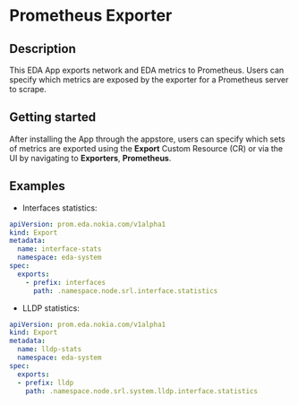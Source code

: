 # Prometheus Exporter

## Description

This EDA App exports network and EDA metrics to Prometheus. Users can specify which metrics are exposed by the exporter for a Prometheus server to scrape.

## Getting started

After installing the App through the appstore, users can specify which sets of metrics are exported using the **Export** Custom Resource (CR) or via the UI by navigating to **Exporters**, **Prometheus**.

## Examples

- Interfaces statistics:

```yaml
apiVersion: prom.eda.nokia.com/v1alpha1
kind: Export
metadata:
  name: interface-stats
  namespace: eda-system
spec:
  exports:
    - prefix: interfaces
      path: .namespace.node.srl.interface.statistics
```

- LLDP statistics:

```yaml
apiVersion: prom.eda.nokia.com/v1alpha1
kind: Export
metadata:
  name: lldp-stats
  namespace: eda-system
spec:
  exports:
  - prefix: lldp
    path: .namespace.node.srl.system.lldp.interface.statistics
```
